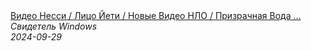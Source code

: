 <!--2024-09-29 21:51:48-->
<div class="yb">
  <a class="nodecor" href="/posts.html?tajny/video_nessi_lico_jeti_novye_video_nlo_prizrachnaya_voda_ischeznuvshij_elektrobus_strim">
    <img class="preview" data-videoid="f9rXnen7F2Y" src="https://i3.ytimg.com/vi/f9rXnen7F2Y/hqdefault.jpg" align="middle" alt="">
  </a>
  <div class="inlbl text">
    <a class="nodecor" href="/posts.html?tajny/video_nessi_lico_jeti_novye_video_nlo_prizrachnaya_voda_ischeznuvshij_elektrobus_strim">Видео Несси / Лицо Йети / Новые Видео НЛО / Призрачная Вода ...</a><br>
    <i class="smaller2">Свидетель Windows</i><br>
    <i class="smaller3">2024-09-29</i>
  </div>
</div>
